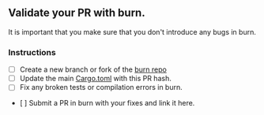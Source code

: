 ## Validate your PR with burn.

It is important that you make sure that you don't introduce any bugs in burn. 

### Instructions

- [ ] Create a new branch or fork of the [burn repo](https://github.com/Tracel-AI/burn)
- [ ] Update the main [Cargo.toml](https://github.com/tracel-ai/burn/blob/40aa993fb5969351a006b560ec89da5119dc9721/Cargo.toml#L159=L161) with this PR hash.
- [ ] Fix any broken tests or compilation errors in burn.
- [ ] Submit a PR in burn with your fixes and link it here.
